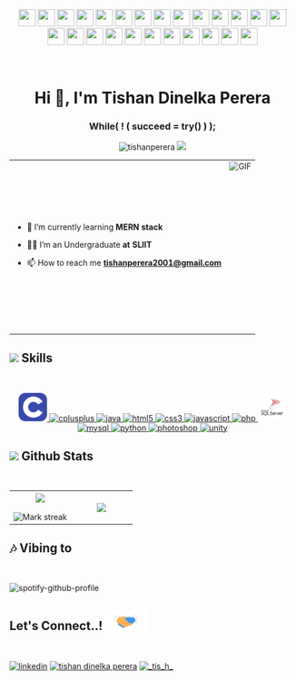 <div align="center">
  <img src="https://github.com/TishanPerera/TishanPerera/assets/153063309/fe53e2bb-86d9-4846-83cf-8cdf5762d30f" height="30" width="30">
  <img src="https://github.com/TishanPerera/TishanPerera/assets/153063309/fe53e2bb-86d9-4846-83cf-8cdf5762d30f" height="30" width="30">
  <img src="https://github.com/TishanPerera/TishanPerera/assets/153063309/fe53e2bb-86d9-4846-83cf-8cdf5762d30f" height="30" width="30">
  <img src="https://github.com/TishanPerera/TishanPerera/assets/153063309/fe53e2bb-86d9-4846-83cf-8cdf5762d30f" height="30" width="30">
  <img src="https://github.com/TishanPerera/TishanPerera/assets/153063309/fe53e2bb-86d9-4846-83cf-8cdf5762d30f" height="30" width="30">
  <img src="https://github.com/TishanPerera/TishanPerera/assets/153063309/fe53e2bb-86d9-4846-83cf-8cdf5762d30f" height="30" width="30">
  <img src="https://github.com/TishanPerera/TishanPerera/assets/153063309/fe53e2bb-86d9-4846-83cf-8cdf5762d30f" height="30" width="30">
  <img src="https://github.com/TishanPerera/TishanPerera/assets/153063309/fe53e2bb-86d9-4846-83cf-8cdf5762d30f" height="30" width="30">
  <img src="https://github.com/TishanPerera/TishanPerera/assets/153063309/fe53e2bb-86d9-4846-83cf-8cdf5762d30f" height="30" width="30">
  <img src="https://github.com/TishanPerera/TishanPerera/assets/153063309/fe53e2bb-86d9-4846-83cf-8cdf5762d30f" height="30" width="30">
  <img src="https://github.com/TishanPerera/TishanPerera/assets/153063309/fe53e2bb-86d9-4846-83cf-8cdf5762d30f" height="30" width="30">
  <img src="https://github.com/TishanPerera/TishanPerera/assets/153063309/fe53e2bb-86d9-4846-83cf-8cdf5762d30f" height="30" width="30">
  <img src="https://github.com/TishanPerera/TishanPerera/assets/153063309/fe53e2bb-86d9-4846-83cf-8cdf5762d30f" height="30" width="30">
  <img src="https://github.com/TishanPerera/TishanPerera/assets/153063309/fe53e2bb-86d9-4846-83cf-8cdf5762d30f" height="30" width="30">
  <img src="https://github.com/TishanPerera/TishanPerera/assets/153063309/fe53e2bb-86d9-4846-83cf-8cdf5762d30f" height="30" width="30">
  <img src="https://github.com/TishanPerera/TishanPerera/assets/153063309/fe53e2bb-86d9-4846-83cf-8cdf5762d30f" height="30" width="30">
  <img src="https://github.com/TishanPerera/TishanPerera/assets/153063309/fe53e2bb-86d9-4846-83cf-8cdf5762d30f" height="30" width="30">
  <img src="https://github.com/TishanPerera/TishanPerera/assets/153063309/fe53e2bb-86d9-4846-83cf-8cdf5762d30f" height="30" width="30">
  <img src="https://github.com/TishanPerera/TishanPerera/assets/153063309/fe53e2bb-86d9-4846-83cf-8cdf5762d30f" height="30" width="30">
  <img src="https://github.com/TishanPerera/TishanPerera/assets/153063309/fe53e2bb-86d9-4846-83cf-8cdf5762d30f" height="30" width="30">
  <img src="https://github.com/TishanPerera/TishanPerera/assets/153063309/fe53e2bb-86d9-4846-83cf-8cdf5762d30f" height="30" width="30">
  <img src="https://github.com/TishanPerera/TishanPerera/assets/153063309/fe53e2bb-86d9-4846-83cf-8cdf5762d30f" height="30" width="30">
  <img src="https://github.com/TishanPerera/TishanPerera/assets/153063309/fe53e2bb-86d9-4846-83cf-8cdf5762d30f" height="30" width="30">
  <img src="https://github.com/TishanPerera/TishanPerera/assets/153063309/fe53e2bb-86d9-4846-83cf-8cdf5762d30f" height="30" width="30">
  <img src="https://github.com/TishanPerera/TishanPerera/assets/153063309/fe53e2bb-86d9-4846-83cf-8cdf5762d30f" height="30" width="30">
      
</div>

   <br>
   <br>
          
<h1 align="center">Hi 👋, I'm Tishan Dinelka Perera</h1>
<h3 align="center">While( ! ( succeed = try() ) );</h3


<div><p align="center"> <img src="https://komarev.com/ghpvc/?username=tishanperera&label=Profile%20views&color=0e75b6&style=flat" alt="tishanperera" /> <img src="https://img.shields.io/badge/Lives-Sri%20Lanka-success" /></p></div>

<table align="center">
<tr>
<td align="left">


  
- 🌱 I’m currently learning **MERN stack**

- 🧑‍🎓 I’m an Undergraduate **at SLIIT**

- 📫 How to reach me **tishanperera2001@gmail.com**

</td>
<td>
  <img align="right" alt="GIF" height="300px" src="https://github.com/TishanPerera/TishanPerera/assets/153063309/be766320-cf00-4c51-a06e-f78727fb0198" />

</td>
 </tr>
</table> 


## <img src="https://media2.giphy.com/media/QssGEmpkyEOhBCb7e1/giphy.gif?cid=ecf05e47a0n3gi1bfqntqmob8g9aid1oyj2wr3ds3mg700bl&rid=giphy.gif" width ="25"><b> Skills</b>
<br>
<p align="center"> 
  <a href="https://www.cprogramming.com/" target="_blank" rel="noreferrer"> <img src="https://github.com/tandpfun/skill-icons/raw/main/icons/C.svg" alt="c" width="50" height="50"/> </a>
  <a href="https://www.w3schools.com/cpp/" target="_blank" rel="noreferrer"> <img src="https://raw.githubusercontent.com/Scar1109/skill-icons/59059d9d1a2c092696dc66e00931cc1181a4ce1f/icons/CPP.svg" alt="cplusplus" width="50" height="50"/> </a>
  <a href="https://www.java.com" target="_blank" rel="noreferrer"> <img src="https://raw.githubusercontent.com/Scar1109/skill-icons/59059d9d1a2c092696dc66e00931cc1181a4ce1f/icons/Java-Light.svg" alt="java" width="50" height="50"/> </a>
  <a href="https://www.w3.org/html/" target="_blank" rel="noreferrer"> <img src="https://raw.githubusercontent.com/Scar1109/skill-icons/59059d9d1a2c092696dc66e00931cc1181a4ce1f/icons/HTML.svg" alt="html5" width="50" height="50"/> </a>
  <a href="https://www.w3schools.com/css/" target="_blank" rel="noreferrer"> <img src="https://raw.githubusercontent.com/Scar1109/skill-icons/59059d9d1a2c092696dc66e00931cc1181a4ce1f/icons/CSS.svg" alt="css3" width="50" height="50"/> </a>
  <a href="https://developer.mozilla.org/en-US/docs/Web/JavaScript" target="_blank" rel="noreferrer"> <img src="https://raw.githubusercontent.com/Scar1109/skill-icons/59059d9d1a2c092696dc66e00931cc1181a4ce1f/icons/JavaScript.svg" alt="javascript" width="50" height="50"/> </a>
  <a href="https://www.php.net" target="_blank" rel="noreferrer"> <img src="https://raw.githubusercontent.com/Scar1109/skill-icons/59059d9d1a2c092696dc66e00931cc1181a4ce1f/icons/PHP-Light.svg" alt="php" width="50" height="50"/> </a>
  <a href="https://www.microsoft.com/en-us/sql-server" target="_blank" rel="noreferrer"> <img src="https://github.com/Scar1109/skill-icons/raw/Scar1109/icons/microsoftSQL.svg" alt="mssql" width="50" height="50"/> </a> 
  <a href="https://www.mysql.com/" target="_blank" rel="noreferrer"> <img src="https://raw.githubusercontent.com/Scar1109/skill-icons/59059d9d1a2c092696dc66e00931cc1181a4ce1f/icons/MySQL-Light.svg" alt="mysql" width="50" height="50"/> </a>
  <a href="https://www.python.org" target="_blank" rel="noreferrer"> <img src="https://raw.githubusercontent.com/Scar1109/skill-icons/59059d9d1a2c092696dc66e00931cc1181a4ce1f/icons/Python-Light.svg" alt="python" width="50" height="50"/> </a>
 <a href="https://www.photoshop.com/en" target="_blank" rel="noreferrer"> <img src="https://raw.githubusercontent.com/Scar1109/skill-icons/59059d9d1a2c092696dc66e00931cc1181a4ce1f/icons/Photoshop.svg" alt="photoshop" width="50" height="50"/> </a>
<a href="https://unity.com/" target="_blank" rel="noreferrer"> <img src="https://raw.githubusercontent.com/Scar1109/skill-icons/59059d9d1a2c092696dc66e00931cc1181a4ce1f/icons/Unity-Light.svg" alt="unity" width="50" height="50"/> </a>
  
</p>


## <img src="https://media.giphy.com/media/iY8CRBdQXODJSCERIr/giphy.gif" width="35"><b> Github Stats </b>
<br>


<table align="center">
<tr border="none">
<td width="50%" align="center">

  
  <img  align="center"  src="https://github-readme-stats.vercel.app/api?username=tishanperera&theme=dark&show_icons=true&count_private=true" />
  <br></br>
  <img  title="🔥 Get streak stats for your profile at git.io/streak-stats" alt="Mark streak" src="https://github-readme-streak-stats.herokuapp.com/?user=tishanperera&theme=dark&hide_border=false" /> 
</td>

<td width="50%" align="center">

  <img  align="center"  src="https://github-readme-stats.anuraghazra1.vercel.app/api/top-langs/?username=tishanperera&theme=dark&hide_border=false&no-bg=true&no-frame=true&langs_count=10"/>
  
  </td>
</tr>
</table>

## 🎶 <b> Vibing to </b>
<br>

![spotify-github-profile](https://spotify-github-profile.vercel.app/api/view.svg?uid=31ulxw6yapjz6cwhv2jspmzo6yn4&redirect=true][https://spotify-github-profile.vercel.app/api/view.svg?uid=31ulxw6yapjz6cwhv2jspmzo6yn4&cover_image=true&theme=default&show_offline=true&background_color=8c4a4a&interchange=true&bar_color_cover=true&bar_color=94ee91)


## <b> Let's Connect..!</b><img src="https://github.com/0xAbdulKhalid/0xAbdulKhalid/raw/main/assets/mdImages/handshake.gif" width ="80">
<br>

<p align="left">
  
<a href="https://www.linkedin.com/in/tishan-perera-1078142a3/" target="blank"><img align="center" src="https://user-images.githubusercontent.com/88904952/234979284-68c11d7f-1acc-4f0c-ac78-044e1037d7b0.png" alt="linkedin" height="40" width="40" /></a>
<a href="https://www.facebook.com/profile.php?id=100082191501862" target="blank"><img align="center" src="https://raw.githubusercontent.com/rahuldkjain/github-profile-readme-generator/master/src/images/icons/Social/facebook.svg" alt="tishan dinelka perera" height="40" width="40" /></a>
<a href="https://instagram.com/_tis_h_" target="blank"><img align="center" src="https://raw.githubusercontent.com/rahuldkjain/github-profile-readme-generator/master/src/images/icons/Social/instagram.svg" alt="_tis_h_" height="40" width="40" /></a>

 
</p>
